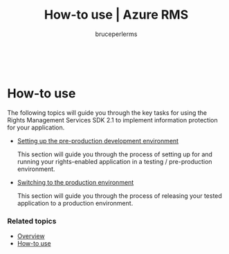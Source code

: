 ﻿---
# required metadata

title: How-to use | Azure RMS
description: The following topics will guide you through the key tasks for using the RMS SDK 2.1 to implement information protection for your application.
keywords:
author: bruceperlerms
manager: mbaldwin
ms.date: 04/28/2016
ms.topic: article
ms.prod: azure
ms.service: rights-management
ms.technology: techgroup-identity
ms.assetid: 03d4fa22-0de4-400f-935d-e347d5890680

# optional metadata

#ROBOTS:
audience: developer
#ms.devlang:
ms.reviewer: shubhamp
ms.suite: ems
#ms.tgt_pltfrm:
#ms.custom:

---

﻿
# How-to use

The following topics will guide you through the key tasks for using the Rights Management Services SDK 2.1 to implement information protection for your application.

- [Setting up the pre-production development environment](how-to-set-up-the-pre-production-development-environment.md)

  This section will guide you through the process of setting up for and running your rights-enabled application in a testing / pre-production environment.</p></td>
- [Switching to the production environment](switching-to-the-production-environment.md)

  This section will guide you through the process of releasing your tested application to a production environment.
 

### Related topics

* [Overview](ad-rms-overview.md)
* [How-to use](how-to-use-msipc.md)
 

 
